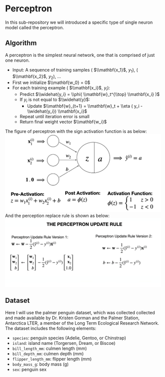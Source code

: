 # Perceptron
In this sub-repository we will introduced a specific type of single neuron model called the perceptron.

## Algorithm
A perceptron is the simplest neural network, one that is comprised of just one neuron. 
- Input: A sequence of training samples ( $\\mathbf{x_1}$, $y_1$), ( $\\mathbf{x_2}$, $y_2$), ...
- First we initialize $\\mathbf{w_0} = 0$
- For each training example ( $\\mathbf{x_i}$, $y_i$):
  - Predict $\\widehat{y_i} = \\phi( \\mathbf{w}_t^{\\top} \\mathbf{x_i} )$
  - If $y_i$ is not equal to $\\widehat{y}$:
    - Update  $\\mathbf{w}_{t+1} = \\mathbf{w}_t + \\eta ( y_i - \\widehat{y_i}) \\mathbf{x_i}$
  - Repeat until iteration error is small
  - Return final weight vector $\\mathbf{w_i}$

The figure of perceptron with the sign activation function is as below:
![image](https://github.com/yw110-1/INDE-577/blob/main/Supervised%20Learning/Perceptron/image/perceptron.png)
And the perception replace rule is shown as below:
![image](https://github.com/yw110-1/INDE-577/blob/main/Supervised%20Learning/Perceptron/image/Update%20Rule.png)

## Dataset
Here I will use the palmer penguin dataset, which was collected collected and made available by Dr. Kristen Gorman and the Palmer Station, Antarctica LTER, a member of the Long Term Ecological Research Network. The dataset includes the following elements:
- ```species```: penguin species (Adelie, Gentoo, or Chinstrap)
- ```island```: island name (Torgersen, Dream, or Biscoe)
- ```bill_length_mm```: culmen length (mm)
- ```bill_depth_mm```: culmen depth (mm)
- ```flipper_length_mm```: flipper length (mm)
- ```body_mass_g```: body mass (g)
- ```sex```: penguin sex
